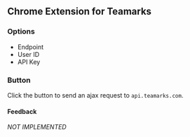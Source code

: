 ## Chrome Extension for Teamarks

### Options

- Endpoint
- User ID
- API Key

### Button

Click the button to send an ajax request to `api.teamarks.com`.

#### Feedback

*NOT IMPLEMENTED*